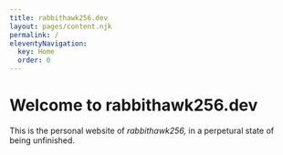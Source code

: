 ```yaml
---
title: rabbithawk256.dev
layout: pages/content.njk
permalink: /
eleventyNavigation:
  key: Home
  order: 0
---
```


# Welcome to rabbithawk256.dev
This is the personal website of *rabbithawk256,* in a perpetural state of being unfinished. 